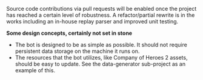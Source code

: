 Source code contributions via pull requests will be enabled once the project has reached a certain level of robustness.
A refactor/partial rewrite is in the works including an in-house replay parser and improved unit testing.

**Some design concepts, certainly not set in stone**
 - The bot is designed to be as simple as possible. It should not require persistent data storage on the machine it runs on. 
 - The resources that the bot utilizes, like Company of Heroes 2 assets, should be easy to update. See the data-generator sub-project as an example of this.
 
